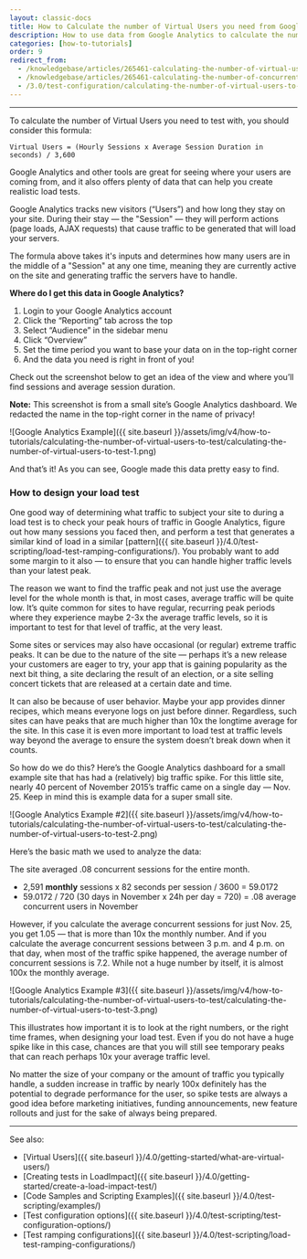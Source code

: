 ```yaml
---
layout: classic-docs
title: How to Calculate the number of Virtual Users you need from Google Analytics
description: How to use data from Google Analytics to calculate the number of Virtual Users required for your LoadImpact test
categories: [how-to-tutorials]
order: 9
redirect_from:
  - /knowledgebase/articles/265461-calculating-the-number-of-virtual-users-concurren
  - /knowledgebase/articles/265461-calculating-the-number-of-concurrent-users-to-test
  - /3.0/test-configuration/calculating-the-number-of-virtual-users-to-test/
---
```


***

To calculate the number of Virtual Users you need to test with, you should consider this formula:

`Virtual Users = (Hourly Sessions x Average Session Duration in seconds) / 3,600`

Google Analytics and other tools are great for seeing where your users are coming from, and it also offers plenty of data that can help you create realistic load tests.

Google Analytics tracks new visitors (“Users”) and how long they stay on your site. During their stay — the "Session" — they will perform actions (page loads, AJAX requests) that cause traffic to be generated that will load your servers.

The formula above takes it's inputs and determines how many users are in the middle of a "Session" at any one time, meaning they are currently active on the site and generating traffic the servers have to handle.


**Where do I get this data in Google Analytics?**


1. Login to your Google Analytics account
2. Click the “Reporting” tab across the top
3. Select “Audience” in the sidebar menu
4. Click “Overview”
5. Set the time period you want to base your data on in the top-right corner
6. And the data you need is right in front of you!

Check out the screenshot below to get an idea of the view and where you’ll find sessions and average session duration.

**Note:** This screenshot is from a small site’s Google Analytics dashboard. We redacted the name in the top-right corner in the name of privacy!

![Google Analytics Example]({{ site.baseurl }}/assets/img/v4/how-to-tutorials/calculating-the-number-of-virtual-users-to-test/calculating-the-number-of-virtual-users-to-test-1.png)

And that’s it! As you can see, Google made this data pretty easy to find.

### How to design your load test

One good way of determining what traffic to subject your site to during a load test is to check your peak hours of traffic in Google Analytics, figure out how many sessions you faced then, and perform a test that generates a similar kind of load in a similar [pattern]({{ site.baseurl }}/4.0/test-scripting/load-test-ramping-configurations/). You probably want to add some margin to it also — to ensure that you can handle higher traffic levels than your latest peak.

The reason we want to find the traffic peak and not just use the average level for the whole month is that, in most cases, average traffic will be quite low. It’s quite common for sites to have regular, recurring peak periods where they experience maybe 2-3x the average traffic levels, so it is important to test for that level of traffic, at the very least.

Some sites or services may also have occasional (or regular) extreme traffic peaks. It can be due to the nature of the site — perhaps it’s a new release your customers are eager to try, your app that is gaining popularity as the next bit thing, a site declaring the result of an election, or a site selling concert tickets that are released at a certain date and time.

It can also be because of user behavior. Maybe your app provides dinner recipes, which means everyone logs on just before dinner. Regardless, such sites can have peaks that are much higher than 10x the longtime average for the site. In this case it is even more important to load test at traffic levels way beyond the average to ensure the system doesn’t break down when it counts.

So how do we do this? Here’s the Google Analytics dashboard for a small example site that has had a (relatively) big traffic spike. For this little site, nearly 40 percent of November 2015’s traffic came on a single day — Nov. 25. Keep in mind this is example data for a super small site.

![Google Analytics Example #2]({{ site.baseurl }}/assets/img/v4/how-to-tutorials/calculating-the-number-of-virtual-users-to-test/calculating-the-number-of-virtual-users-to-test-2.png)

Here’s the basic math we used to analyze the data:

The site averaged .08 concurrent sessions for the entire month.

- 2,591 **monthly** sessions x 82 seconds per session / 3600 = 59.0172
- 59.0172 / 720 (30 days in November x 24h per day = 720) = .08 average concurrent users in November


However, if you calculate the average concurrent sessions for just Nov. 25, you get 1.05 — that is more than 10x the monthly number. And if you calculate the average concurrent sessions between 3 p.m. and 4 p.m. on that day, when most of the traffic spike happened, the average number of concurrent sessions is 7.2. While not a huge number by itself, it is almost 100x the monthly average.

![Google Analytics Example #3]({{ site.baseurl }}/assets/img/v4/how-to-tutorials/calculating-the-number-of-virtual-users-to-test/calculating-the-number-of-virtual-users-to-test-3.png)

This illustrates how important it is to look at the right numbers, or the right time frames, when designing your load test. Even if you do not have a huge spike like in this case, chances are that you will still see temporary peaks that can reach perhaps 10x your average traffic level.

No matter the size of your company or the amount of traffic you typically handle, a sudden increase in traffic by nearly 100x definitely has the potential to degrade performance for the user, so spike tests are always a good idea before marketing initiatives, funding announcements, new feature rollouts and just for the sake of always being prepared.


***

See also:
- [Virtual Users]({{ site.baseurl }}/4.0/getting-started/what-are-virtual-users/)
- [Creating tests in LoadImpact]({{ site.baseurl }}/4.0/getting-started/create-a-load-impact-test/)
- [Code Samples and Scripting Examples]({{ site.baseurl }}/4.0/test-scripting/examples/)
- [Test configuration options]({{ site.baseurl }}/4.0/test-scripting/test-configuration-options/)
- [Test ramping configurations]({{ site.baseurl }}/4.0/test-scripting/load-test-ramping-configurations/)
<!--stackedit_data:
eyJoaXN0b3J5IjpbLTE1MzU2NDg2OTRdfQ==
-->